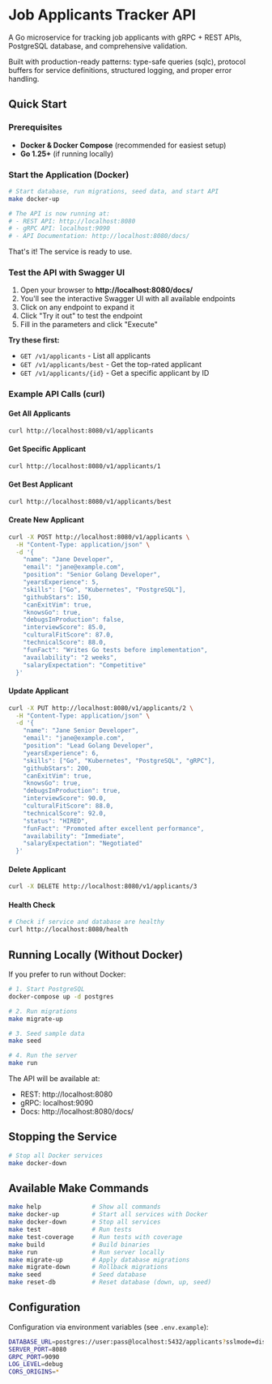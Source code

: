 # Job Applicants Tracker API

A Go microservice for tracking job applicants with gRPC + REST APIs, PostgreSQL database, and comprehensive validation.

Built with production-ready patterns: type-safe queries (sqlc), protocol buffers for service definitions, structured logging, and proper error handling.

## Quick Start

### Prerequisites

- **Docker & Docker Compose** (recommended for easiest setup)
- **Go 1.25+** (if running locally)

### Start the Application (Docker)

```bash
# Start database, run migrations, seed data, and start API
make docker-up

# The API is now running at:
# - REST API: http://localhost:8080
# - gRPC API: localhost:9090
# - API Documentation: http://localhost:8080/docs/
```

That's it! The service is ready to use.

### Test the API with Swagger UI

1. Open your browser to **http://localhost:8080/docs/**
2. You'll see the interactive Swagger UI with all available endpoints
3. Click on any endpoint to expand it
4. Click "Try it out" to test the endpoint
5. Fill in the parameters and click "Execute"

**Try these first:**
- `GET /v1/applicants` - List all applicants
- `GET /v1/applicants/best` - Get the top-rated applicant
- `GET /v1/applicants/{id}` - Get a specific applicant by ID

### Example API Calls (curl)

#### Get All Applicants
```bash
curl http://localhost:8080/v1/applicants
```

#### Get Specific Applicant
```bash
curl http://localhost:8080/v1/applicants/1
```

#### Get Best Applicant
```bash
curl http://localhost:8080/v1/applicants/best
```

#### Create New Applicant
```bash
curl -X POST http://localhost:8080/v1/applicants \
  -H "Content-Type: application/json" \
  -d '{
    "name": "Jane Developer",
    "email": "jane@example.com",
    "position": "Senior Golang Developer",
    "yearsExperience": 5,
    "skills": ["Go", "Kubernetes", "PostgreSQL"],
    "githubStars": 150,
    "canExitVim": true,
    "knowsGo": true,
    "debugsInProduction": false,
    "interviewScore": 85.0,
    "culturalFitScore": 87.0,
    "technicalScore": 88.0,
    "funFact": "Writes Go tests before implementation",
    "availability": "2 weeks",
    "salaryExpectation": "Competitive"
  }'
```

#### Update Applicant
```bash
curl -X PUT http://localhost:8080/v1/applicants/2 \
  -H "Content-Type: application/json" \
  -d '{
    "name": "Jane Senior Developer",
    "email": "jane@example.com",
    "position": "Lead Golang Developer",
    "yearsExperience": 6,
    "skills": ["Go", "Kubernetes", "PostgreSQL", "gRPC"],
    "githubStars": 200,
    "canExitVim": true,
    "knowsGo": true,
    "debugsInProduction": true,
    "interviewScore": 90.0,
    "culturalFitScore": 88.0,
    "technicalScore": 92.0,
    "status": "HIRED",
    "funFact": "Promoted after excellent performance",
    "availability": "Immediate",
    "salaryExpectation": "Negotiated"
  }'
```

#### Delete Applicant
```bash
curl -X DELETE http://localhost:8080/v1/applicants/3
```

#### Health Check
```bash
# Check if service and database are healthy
curl http://localhost:8080/health
```

## Running Locally (Without Docker)

If you prefer to run without Docker:

```bash
# 1. Start PostgreSQL
docker-compose up -d postgres

# 2. Run migrations
make migrate-up

# 3. Seed sample data
make seed

# 4. Run the server
make run
```

The API will be available at:
- REST: http://localhost:8080
- gRPC: localhost:9090
- Docs: http://localhost:8080/docs/

## Stopping the Service

```bash
# Stop all Docker services
make docker-down
```

## Available Make Commands

```bash
make help              # Show all commands
make docker-up         # Start all services with Docker
make docker-down       # Stop all services
make test              # Run tests
make test-coverage     # Run tests with coverage
make build             # Build binaries
make run               # Run server locally
make migrate-up        # Apply database migrations
make migrate-down      # Rollback migrations
make seed              # Seed database
make reset-db          # Reset database (down, up, seed)
```

## Configuration

Configuration via environment variables (see `.env.example`):

```bash
DATABASE_URL=postgres://user:pass@localhost:5432/applicants?sslmode=disable
SERVER_PORT=8080
GRPC_PORT=9090
LOG_LEVEL=debug
CORS_ORIGINS=*
```